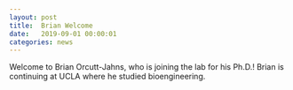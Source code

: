 ```yaml
---
layout: post
title:  Brian Welcome
date:   2019-09-01 00:00:01
categories: news
---
```

Welcome to Brian Orcutt-Jahns, who is joining the lab for his Ph.D.! Brian is continuing at UCLA where he studied bioengineering.

